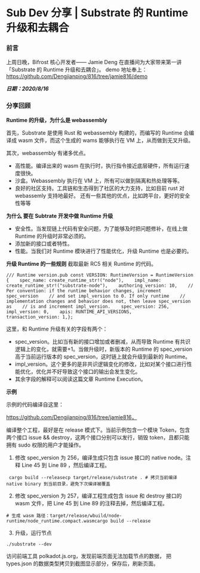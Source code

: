 # Sub Dev 分享 | Substrate 的 Runtime 升级和去耦合

### 前言

上周日晚，Bifrost 核心开发者—— Jamie Deng 在直播间为大家带来第一讲「Substrate 的 Runtime 升级和去耦合」。
demo 地址奉上：https://github.com/Dengjianping/816/tree/jamie816/demo

***日期：2020/8/16***

### 分享回顾

**Runtime 的升级，为什么是 webassembly**

首先，Substrate 是使用 Rust 和 webassembly 构建的，而编写的 Runtime 会编译成 wasm 文件，而这个生成的 wams 能够执行在 VM 上，从而做到无叉升级。

其次，webassembly 有诸多优点。

- 高性能。编译出来的 wasm 在执行时，执行指令接近底层硬件，所有运行速度很快。
- 沙盒。Webassembly 执行在 VM 上，所有可以做到隔离和热处理等等。
- 良好的社区支持。工具链和生态得到了社区的大力支持，比如目前 rust 对 webassemly 支持地最好。
还有一些其他的优点，比如跨平台，更好的安全性等等

**为什么 要在 Subtrate 开发中做 Runtime 升级**

- 安全性。当发现链上代码有安全问题，为了能够及时把问题修补，在线上做 Runtime 的升级时非常必须的。
- 添加新的接口或者特性。
- 性能。当我们对 Runtime 模块进行了性能优化，升级 Runtime 也是必要的。

**升级 Runtime 的一些规则**
截取最新 RC5 相关 Runtime 的代码。

```/// Runtime version.pub const VERSION: RuntimeVersion = RuntimeVersion {    spec_name: create_runtime_str!("node"),    impl_name: create_runtime_str!("substrate-node"),    authoring_version: 10,    // Per convention: if the runtime behavior changes, increment spec_version    // and set impl_version to 0. If only runtime    // implementation changes and behavior does not, then leave spec_version as    // is and increment impl_version.    spec_version: 256,    impl_version: 0,    apis: RUNTIME_API_VERSIONS,    transaction_version: 1,};```

这里，和 Runtime 升级有关的字段有两个：

- spec_version。比如当有新的接口增加或者删减，从而导致 Runtime 有共识逻辑上的变化，就需要+1。当做升级时，新版本的 Runtime 的 spec_version 高于当前运行版本的 spec_version，这时链上就会升级到最新的 Runtime。
- impl_version。这个更多的是非共识逻辑变化的修改，比如对某个接口进行性能优化，优化并不好导致这个接口的输出会发生变化。
- 其余字段的解释可以阅读这篇文章 Runtime Execution。

**示例**

示例的代码编译自这里：

https://github.com/Dengjianping/816/tree/jamie816，

编译整个工程，最好是在 release 模式下。当前示例包含一个模块 Token，包含两个接口 issue && destroy，这两个接口分别可以发行，销毁 token，且都只能拥有 sudo 权限的用户才能操作。

1. 修改 spec_version 为 256，编译生成只包含 issue 接口的 native node。注释 Line 45 到 Line 89 ，然后编译工程。

``` cargo build --releasecp target/release/substrate . # 拷贝当前编译 native binary 到当前目录，避免下次编译被覆盖```

2. 修改 spec_version 为 257，编译工程生成包含 issue 和 destroy 接口的 wasm 文件，把 Line 45 到 Line 89 的注释去掉，然后编译工程。

```# 生成 wasm 路径：target/release/wbuild/node-runtime/node_runtime.compact.wasmcargo build --release```

3. 升级，运行节点

```./substrate --dev```

访问前端工具 polkadot.js.org，发现前端页面无法加载节点的数据， 把 types.json 的数据类型拷贝到截图显示部分，保存后，刷新页面。





















